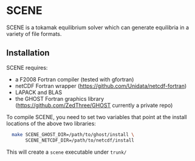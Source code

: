 # SCENE

SCENE is a tokamak equilibrium solver which can generate equilibria in
a variety of file formats.


## Installation

SCENE requires:

- a F2008 Fortran compiler (tested with gfortran)
- netCDF Fortran wrapper (https://github.com/Unidata/netcdf-fortran)
- LAPACK and BLAS
- the GHOST Fortran graphics library
  (https://github.com/ZedThree/GHOST currently a private repo)

To compile SCENE, you need to set two variables that point at the
install locations of the above two libraries:

```bash
  make SCENE_GHOST_DIR=/path/to/ghost/install \
       SCENE_NETCDF_DIR=/path/to/netcdf/install
```

This will create a `scene` executable under `trunk/`
